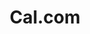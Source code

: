 ---
blog: https://cal.com/blog/
git: https://github.com/calcom
logohandle: cal
sort: calcom
title: Cal.com
twitter: https://x.com/calcom
website: https://cal.com/
---